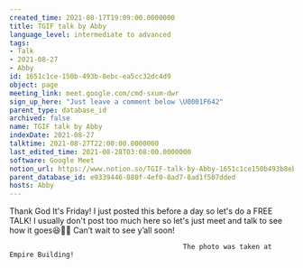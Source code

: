 ```yaml
---
created_time: 2021-08-17T19:09:00.0000000
title: TGIF talk by Abby
language_level: intermediate to advanced
tags:
- Talk
- 2021-08-27
- Abby
id: 1651c1ce-150b-493b-8ebc-ea5cc32dc4d9
object: page
meeting_link: meet.google.com/cmd-sxum-dwr
sign_up_here: "Just leave a comment below \U0001F642"
parent_type: database_id
archived: false
name: TGIF talk by Abby
indexDate: 2021-08-27
talktime: 2021-08-27T22:00:00.0000000
last_edited_time: 2021-08-28T03:08:00.0000000
software: Google Meet
notion_url: https://www.notion.so/TGIF-talk-by-Abby-1651c1ce150b493b8ebcea5cc32dc4d9
parent_database_id: e9339446-880f-4ef0-8ad7-8ad1f507dded
hosts: Abby
---
```




Thank God It's Friday! I just posted this before a day so let's do a FREE TALK!
I usually don't post too much here so let's just meet and talk to see how it goes😆👍🏻
Can’t wait to see y’all soon!



                                               The photo was taken at Empire Building!











